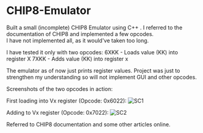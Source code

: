 # CHIP8-Emulator

Built a small (incomplete) CHIP8 Emulator using C++ . I referred to the documentation of CHIP8 and implemented a few opcodes. <br>
I have not implemented all, as it would've taken too long.<br>

I have tested it only with two opcodes:
6XKK - Loads value (KK) into register X
7XKK - Adds value (KK) into register x

The emulator as of now just prints register values. Project was just to strengthen my understanding so will not implement GUI and other opcodes.

Screenshots of the two opcodes in action:

First loading into Vx register (Opcode: 0x6022):
![SC1](https://github.com/chetankar65/CHIP8-Emulator/assets/26086224/972bd6b8-f43f-40fc-aa75-3c9211ab5d47)

Adding to Vx register (Opcode: 0x7022):
![SC2](https://github.com/chetankar65/CHIP8-Emulator/assets/26086224/ca3a086d-83a1-41b2-9871-c1db8317f6ad)

Referred to CHIP8 documentation and some other articles online.

